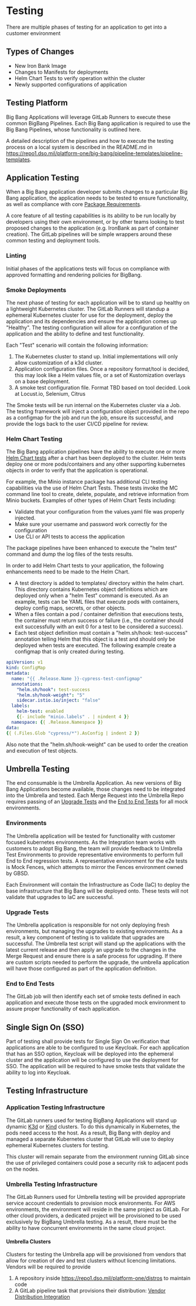 # Testing

There are multiple phases of testing for an application to get into a customer environment

## Types of Changes

* New Iron Bank Image
* Changes to Manifests for deployments
* Helm Chart Tests to verify operation within the cluster
* Newly supported configurations of application

## Testing Platform

Big Bang Applications will leverage GitLab Runners to execute these common BigBang Pipelines.  Each Big Bang application is required to use the Big Bang Pipelines, whose functionality is outlined here.

A detailed description of the pipelines and how to execute the testing process on a local system is described in the README.md in <https://repo1.dso.mil/platform-one/big-bang/pipeline-templates/pipeline-templates>.  

## Application Testing

When a Big Bang application developer submits changes to a particular Big Bang application, the application needs to be tested to ensure functionality, as well as compliance with core [Package Requirements](./package-integration/README.md).  

A core feature of all testing capabilities is its ability to be run locally by developers using their own environment, or by other teams looking to test proposed changes to the application (e.g. IronBank as part of container creation).  The GitLab pipelines will be simple wrappers around these common testing and deployment tools.

### Linting

Initial phases of the applications tests will focus on compliance with approved formatting and rendering policies for BigBang.  

### Smoke Deployments

The next phase of testing for each application will be to stand up healthy on a lightweight Kubernetes cluster.  The GitLab Runners will standup a ephemeral Kubernetes cluster for use for the deployment, deploy the application and its dependencies and ensure the application comes up "Healthy". The testing configuration will allow for a configuration of the application and the ability to define and test functionality.  

Each "Test" scenario will contain the following information:

1. The Kubernetes cluster to stand up.  Initial implementations will only allow customization of a k3d cluster.
2. Application configuration files.  Once a repository format/tool is decided, this may look like a Helm values file, or a set of Kustomization overlays on a base deployment.
3. A smoke test configuration file.  Format TBD based on tool decided.  Look at Locust.io, Selenium, Citrus

The Smoke tests will be run internal on the Kubernetes cluster via a Job.  The testing framework will inject a configuration object provided in the repo as a configmap for the job and run the job, ensure its successful, and provide the logs back to the user CI/CD pipeline for review.

### Helm Chart Testing

The Big Bang application pipelines have the ability to execute one or more [Helm Chart tests](https://helm.sh/docs/topics/chart_tests)
after a chart has been deployed to the cluster.  Helm tests deploy one or more pods/containers and any other supporting
kubernetes objects in order to verify that the application is operational.
  
For example, the  Minio instance package has additional CLI testing capabilities via the use of Helm Chart Tests.  These
tests invoke the MC command line tool to create, delete, populate, and retrieve information from Minio buckets.  Examples of
other types of Helm Chart Tests including:

* Validate that your configuration from the values.yaml file was properly injected.
* Make sure your username and password work correctly for the configuration
* Use CLI or API tests to access the application

The package pipelines have been enhanced to execute the "helm test" command and dump the log files of the tests results.

In order to add Helm Chart tests to your application, the following enhancements need to be made to the Helm Chart.

* A test directory is added to templates/ directory within the helm chart.  This directory contains Kubernetes object
definitions which are deployed only when a "helm Test" command is executed.  As an example, tests can be YAML files that
execute pods with containers, deploy config maps, secrets, or other objects.
* When a files contain a pod / container definition that executions tests, the container must return success or failure
(i.e., the container should exit successfully with an exit 0 for a test to be considered a success).
* Each test object definition must contain a "helm.sh/hook: test-success" annotation telling Helm that this object is a
test and should only be deployed when tests are executed. The following example create a configmap that is only
created during testing.

```yaml
apiVersion: v1
kind: ConfigMap
metadata:
  name: "{{ .Release.Name }}-cypress-test-configmap"
  annotations:
    "helm.sh/hook": test-success
    "helm.sh/hook-weight": "5"
    sidecar.istio.io/inject: "false"
  labels:
    helm-test: enabled
    {{- include "minio.labels" . | nindent 4 }}
  namespace: {{ .Release.Namespace }}
data:
{{ (.Files.Glob "cypress/*").AsConfig | indent 2 }}

```

Also note that the "helm.sh/hook-weight" can be used to order the creation and execution of test objects.

## Umbrella Testing

The end consumable is the Umbrella Application.  As new versions of Big Bang Applications become available, those changes need to be integrated into the Umbrella and tested.  Each Merge Request into the Umbrella Repo requires passing of an [Upgrade Tests](#upgrade-tests) and the [End to End Tests](#end-to-end-tests) for all mock environments.

### Environments

The Umbrella application will be tested for functionality with customer focused kubernetes environments.  As the Integration team works with customers to adopt Big Bang, the team will provide feedback to Umbrella Test Environments to provide representative environments to perform full End to End regression tests.  A representative environment for the e2e tests is Mock Fences, which attempts to mirror the Fences environment owned by GBSD.

Each Environment will contain the Infrastructure as Code (IaC) to deploy the base infrastructure that Big Bang will be deployed onto.  These tests will not validate that upgrades to IaC are successful.

### Upgrade Tests

The Umbrella application is responsible for not only deploying fresh environments, but managing the upgrades to existing environments.  As a result, a key component of testing is to validate that upgrades are successful.  The Umbrella test script will stand up the applications with the latest current release and then apply an upgrade to the changes in the Merge Request and ensure there is a safe process for upgrading.  If there are custom scripts needed to perform the upgrade, the umbrella application will have those configured as part of the application definition.

### End to End Tests

The GitLab job will then identify each set of smoke tests defined in each application and execute those tests on the upgraded mock environment to assure proper functionality of each application.

## Single Sign On (SSO)

Part of testing shall provide tests for Single Sign On verification that applications are able to be configured to use Keycloak.  For each application that has an SSO option, Keycloak will be deployed into the ephemeral cluster and the application will be configured to use the deployment for SSO.  The application will be required to have smoke tests that validate the ability to log into Keycloak.

## Testing Infrastructure

### Application Testing Infrastructure

The GitLab runners used for testing BigBang Applications will stand up dynamic [K3d](https://k3d.io/) or [Kind](https://kind.sigs.k8s.io/docs/) clusters.  To do this dynamically in Kubernetes, the pods need access to the host.  As a result, Big Bang with deploy and managed a separate Kubernetes cluster that GitLab will use to deploy ephemeral Kubernetes clusters for testing.

This cluster will remain separate from the environment running GitLab since the use of privileged containers could pose a security risk to adjacent pods on the nodes.

### Umbrella Testing Infrastructure

The GitLab Runners used for Umbrella testing will be provided appropriate service account credentials to provision mock environments.  For AWS environments, the environment will reside in the same project as GitLab.  For other cloud providers, a dedicated project will be provisioned to be used exclusively by BigBang Umbrella testing.  As a result, there must be the ability to have concurrent environments in the same cloud project.

#### Umbrella Clusters

Clusters for testing the Umbrella app will be provisioned from vendors that allow for creation of dev and test clusters without licencing limitations.  Vendors will be required to provide

1. A repository inside <https://repo1.dso.mil/platform-one/distros> to maintain code
2. A GitLab pipeline task that provisions their distribution: [Vendor Distribution Integration](vendor-distro-integration.md)

